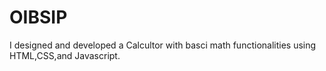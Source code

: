 # OIBSIP
I designed and developed a Calcultor with basci math functionalities using HTML,CSS,and Javascript.

